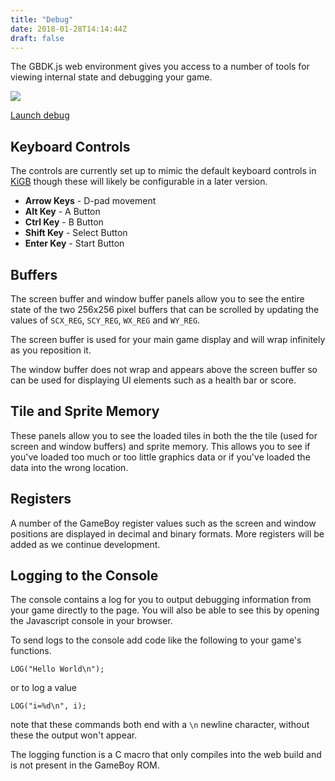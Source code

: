 ```yaml
---
title: "Debug"
date: 2018-01-28T14:14:44Z
draft: false
---
```


The GBDK.js web environment gives you access to a number of tools for viewing 
internal state and debugging your game.

![](/img/debug-environment.png)

<a href="/examples/boilerplate/web/" class="button">Launch debug</a>

## Keyboard Controls

The controls are currently set up to mimic the default keyboard controls in
[KiGB](http://www.bannister.org/software/kigb.htm) though these will likely be
configurable in a later version.

- **Arrow Keys** - D-pad movement
- **Alt Key** - A Button
- **Ctrl Key** - B Button
- **Shift Key** - Select Button
- **Enter Key** - Start Button

## Buffers

The screen buffer and window buffer panels allow you to see the entire state of
the two 256x256 pixel buffers that can be scrolled by updating the values
of `SCX_REG`, `SCY_REG`, `WX_REG` and `WY_REG`.

The screen buffer is used for your main game display and will wrap infinitely
as you reposition it.

The window buffer does not wrap and appears above the screen buffer so can be
used for displaying UI elements such as a health bar or score.

## Tile and Sprite Memory

These panels allow you to see the loaded tiles in both the the tile (used for 
screen and window buffers) and sprite memory. This allows you to see if you've
loaded too much or too little graphics data or if you've loaded the data into
the wrong location.

## Registers

A number of the GameBoy register values such as the screen and window positions 
are displayed in decimal and binary formats. More registers will be added as
we continue development.

## Logging to the Console

The console contains a log for you to output debugging information from your
game directly to the page. You will also be able to see this by opening the Javascript console in your browser.

To send logs to the console add code like the following to your game's functions.

```
LOG("Hello World\n");
```

or to log a value

```
LOG("i=%d\n", i);
```

note that these commands both end with a `\n` newline character,  without these
the output won't appear.

The logging function is a C macro that only compiles into the web build and is
not present in the GameBoy ROM.







